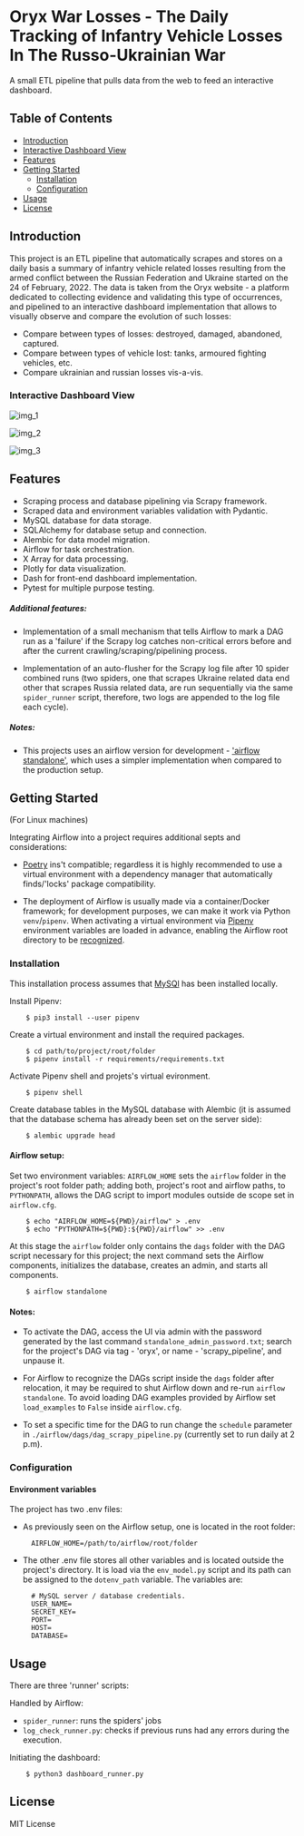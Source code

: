 # Oryx War Losses - The Daily Tracking of Infantry Vehicle Losses In The Russo-Ukrainian War

A small ETL pipeline that pulls data from the web to feed an interactive dashboard.

## Table of Contents

- [Introduction](#introduction)
- [Interactive Dashboard View](#interactive-dashboard-view)
- [Features](#features)
- [Getting Started](#getting-started)
  - [Installation](#installation)
  - [Configuration](#configuration)
- [Usage](#usage)
- [License](#license)

## Introduction

This project is an ETL pipeline that automatically scrapes and stores on a daily basis a summary of infantry vehicle related losses resulting from the armed conflict between the Russian Federation and Ukraine started on the 24 of February, 2022. The data is taken from the Oryx website - a platform dedicated to collecting evidence and validating this type of occurrences, and pipelined to an interactive dashboard implementation that allows to visually observe and compare the evolution of such losses:
- Compare between types of losses: destroyed, damaged, abandoned, captured.
- Compare between types of vehicle lost: tanks, armoured fighting vehicles, etc.
- Compare ukrainian and russian losses vis-a-vis.

### Interactive Dashboard View

![img_1](img/screenshot_1.png)

![img_2](img/screenshot_2.png)

![img_3](img/screenshot_3.png)

## Features

- Scraping process and database pipelining via Scrapy framework.
- Scraped data and environment variables validation with Pydantic. 
- MySQL database for data storage.
- SQLAlchemy for database setup and connection.
- Alembic for data model migration.
- Airflow for task orchestration.
- X Array for data processing.
- Plotly for data visualization.
- Dash for front-end dashboard implementation.
- Pytest for multiple purpose testing.   

##### Additional features:
- Implementation of a small mechanism that tells Airflow to mark a DAG run as a 'failure' if the Scrapy log catches non-critical errors before and after the current crawling/scraping/pipelining process. 

- Implementation of an auto-flusher for the Scrapy log file after 10 spider combined runs (two spiders, one that scrapes Ukraine related data end other that scrapes Russia related data, are run sequentially via the same `spider_runner` script, therefore, two logs are appended to the log file each cycle).      

##### Notes:
- This projects uses an airflow version for development - ['airflow standalone'](https://airflow.apache.org/docs/apache-airflow/stable/start.html), which uses a simpler implementation when compared to the production setup.


## Getting Started 

(For Linux machines)

Integrating Airflow into a project requires additional septs and considerations:

- [Poetry](https://python-poetry.org/) ins't compatible; regardless it is highly recommended to use a virtual environment with a dependency manager that automatically finds/'locks' package compatibility.

- The deployment of Airflow is usually made via a container/Docker framework; for development purposes, we can make it work via Python `venv`/`pipenv`. When activating a virtual environment via [Pipenv](https://pipenv.pypa.io/en/latest/index.html) environment variables are loaded in advance, enabling the Airflow root directory to be [recognized](https://stackoverflow.com/questions/56890937/how-to-use-apache-airflow-in-a-virtual-environment).   


### Installation

This installation process assumes that [MySQl](https://dev.mysql.com/doc/refman/8.0/en/postinstallation.html) has been installed locally. 

Install Pipenv:

        $ pip3 install --user pipenv

Create a virtual environment and install the required packages.

        $ cd path/to/project/root/folder
        $ pipenv install -r requirements/requirements.txt

Activate Pipenv shell and projets's virtual evironment.

        $ pipenv shell

Create database tables in the MySQL database with Alembic (it is assumed that the database schema has already been set on the server side):

        $ alembic upgrade head

#### Airflow setup:

Set two environment variables: `AIRFLOW_HOME` sets the `airflow` folder in the project's root folder path; adding both, project's root and airflow paths, to `PYTHONPATH`, allows the DAG script
to import modules outside de scope set in `airflow.cfg`.  

        $ echo "AIRFLOW_HOME=${PWD}/airflow" > .env
        $ echo "PYTHONPATH=${PWD}:${PWD}/airflow" >> .env


At this stage the `airflow` folder only contains the `dags` folder with the DAG script necessary for this project; the next command sets the Airflow components, initializes the database, creates an admin, and starts all components. 
        
        $ airflow standalone

#### Notes: 

- To activate the DAG, access the UI via admin with the password generated by the last command `standalone_admin_password.txt`; search for the project's DAG via tag - 'oryx', or name - 'scrapy_pipeline', and unpause it.  

- For Airflow to recognize the DAGs script inside the `dags` folder after relocation, it may be required to shut Airflow down and re-run `airflow standalone`. To avoid loading DAG examples provided by Airflow set `load_examples` to `False` inside `airflow.cfg`.

- To set a specific time for the DAG to run change the `schedule` parameter in `./airflow/dags/dag_scrapy_pipeline.py` (currently set to run daily at 2 p.m).


### Configuration

#### Environment variables

The project has two .env files: 

- As previously seen on the Airflow setup, one is located in the root folder:

        AIRFLOW_HOME=/path/to/airflow/root/folder

- The other .env file stores all other variables and is located outside the project's directory. It is load via the `env_model.py` script and its path can be assigned to the `dotenv_path` variable. The variables are:

        # MySQL server / database credentials.
        USER_NAME=
        SECRET_KEY=
        PORT=
        HOST=
        DATABASE=


## Usage

There are three 'runner' scripts:

Handled by Airflow:

- `spider_runner`: runs the spiders' jobs 
- `log_check_runner.py`: checks if previous runs had any errors during the execution.

Initiating the dashboard:

        $ python3 dashboard_runner.py 


## License

MIT License